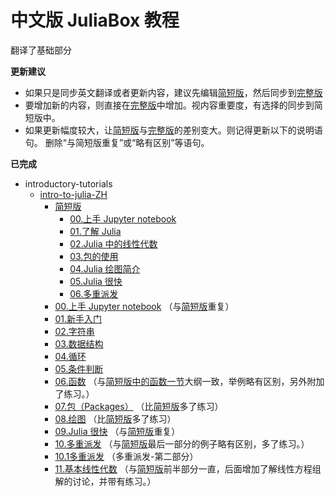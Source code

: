 # 中文版 JuliaBox 教程

翻译了基础部分

**更新建议**
+ 如果只是同步英文翻译或者更新内容，建议先编辑[简短版][简短版]，然后同步到[完整版][完整版]
+ 要增加新的内容，则直接在[完整版][完整版]中增加。视内容重要度，有选择的同步到简短版中。
+ 如果更新幅度较大，让[简短版][简短版]与[完整版][完整版]的差别变大。则记得更新以下的说明语句。
    删除“与简短版重复”或“略有区别”等语句。

**已完成**  
- introductory-tutorials
    - [intro-to-julia-ZH][完整版]
        - [简短版][简短版]
            - [00.上手 Jupyter notebook][short-00.上手Jupyter_notebook]
            - [01.了解 Julia][short-01.了解_Julia]
            - [02.Julia 中的线性代数][short-02.Julia_中的线性代数]
            - [03.包的使用][short-03.包的使用]
            - [04.Julia 绘图简介][short-04.Julia_绘图简介]
            - [05.Julia 很快][short-05.Julia很快]
            - [06.多重派发][short-06.多重派发]
        - [00.上手 Jupyter notebook](./intro-to-julia-ZH/00.上手Jupyter_notebook.ipynb)
            （与[简短版][short-00.上手Jupyter_notebook]重复）
        - [01.新手入门](./intro-to-julia-ZH/01.新手入门.ipynb)
        - [02.字符串](./intro-to-julia-ZH/02.字符串.ipynb)
        - [03.数据结构](./intro-to-julia-ZH/03.数据结构.ipynb)
        - [04.循环](./intro-to-julia-ZH/04.循环.ipynb)
        - [05.条件判断](./intro-to-julia-ZH/05.条件判断.ipynb)
        - [06.函数](./intro-to-julia-ZH/06.函数.ipynb)
            （与[简短版中的函数一节][short-01.了解_Julia]大纲一致，举例略有区别，另外附加了练习。）
        - [07.包（Packages）](./intro-to-julia-ZH/07.包（Packages）.ipynb)
            （比[简短版][short-03.包的使用]多了练习）
        - [08.绘图](./intro-to-julia-ZH/08.绘图.ipynb)
            （比[简短版][short-04.Julia_绘图简介]多了练习）
        - [09.Julia 很快](./intro-to-julia-ZH/09.Julia很快.ipynb)
            （与[简短版][short-05.Julia很快]重复）
        - [10.多重派发](./intro-to-julia-ZH/10.多重派发.ipynb)
            （与[简短版][short-06.多重派发]最后一部分的例子略有区别，多了练习。）
        - [10.1多重派发](./intro-to-julia-ZH/10.1多重派发.ipynb)
            （多重派发-第二部分）
        - [11.基本线性代数](./intro-to-julia-ZH/11.基本线性代数.ipynb)
            （与[简短版][short-02.Julia_中的线性代数]前半部分一直，后面增加了解线性方程组解的讨论，并带有练习。）


[完整版]: ./intro-to-julia-ZH/
[简短版]: ./intro-to-julia-ZH/简短版/
[short-00.上手Jupyter_notebook]: ./introductory-tutorials/intro-to-julia-ZH/简短版/00.上手Jupyter_notebook.ipynb
[short-01.了解_Julia]: ./intro-to-julia-ZH/简短版/01.了解Julia.ipynb
[short-02.Julia_中的线性代数]: ./intro-to-julia-ZH/简短版/02.Julia中的线性代数.ipynb
[short-03.包的使用]: ./intro-to-julia-ZH/简短版/03.包的使用.ipynb
[short-04.Julia_绘图简介]: ./intro-to-julia-ZH/简短版/04.Julia绘图简介.ipynb
[short-05.Julia很快]: ./introductory-tutorials/intro-to-julia-ZH/简短版/05.Julia很快.ipynb
[short-06.多重派发]: ./intro-to-julia-ZH/简短版/06.多重派发.ipynb
